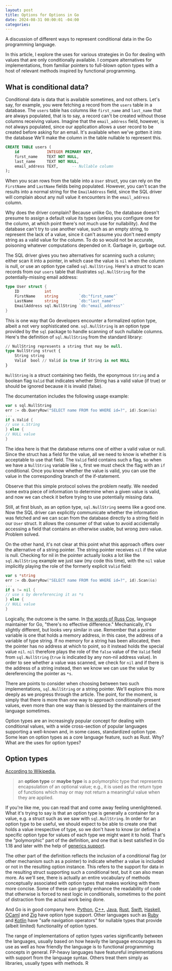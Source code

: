 ```yaml
---
layout: post
title: Options for Options in Go
date: 2024-08-31 00:00:01 -04:00
categories:
---
```


A discussion of different ways to represent conditional data in the Go programming language.

In this article, I explore the uses for various strategies in Go for dealing with values that are only conditionally available.  I compare alternatives for implementations, from familiar pointers to full-blown option types with a host of relevant methods inspired by functional programming.
## What is conditional data?

Conditional data is data that is available sometimes, and not others. Let's say, for example, you were fetching a record from the `users` table in a database. The `users` table has columns like `first_name` and `last_name` that are always populated, that is to say, a record can't be created without those columns receiving values. Imagine that the `email_address` field, however, is not always populated, since our application allows a user record to be created before asking for an email.  It's available when we've gotten it into the database We'll make the column in the table nullable to represent this.

```sql
CREATE TABLE users (
    id            INTEGER PRIMARY KEY,
    first_name    TEXT NOT NULL,
    last_name     TEXT NOT NULL,
    email_address TEXT,      -- Nullable column
);
```

When you scan rows from the table into a `User` struct, you can rely on the `FirstName` and `LastName` fields being populated.  However, you can't scan the results into a normal string for the `EmailAddress` field, since the SQL driver will complain about any null value it encounters in the `email_address` column. 

Why does the driver complain?  Because unlike Go, the database doesn't presume to assign a default value its types (unless you configure one for the column, at which point there's not much use for nullability).   And the database can't try to use another value, such as an empty string, to represent the lack of a value, since it can't assume you don't need empty string as a valid value for the column.  To do so would not be accurate, poisoning whatever computations depended on it. Garbage in, garbage out.

The SQL driver gives you two alternatives for scanning such a column; either scan it into a pointer, in which case the value is `nil` when the column is null, or use an option type called `sql.NullString`.  Here's a struct to scan records from our `users` table that illustrates `sql.NullString` for the potentially-missing email address:

```go
type User struct {
    ID           int
    FirstName    string         `db:"first_name"`
    LastName     string         `db:"last_name"`
    EmailAddress sql.NullString `db:"email_address"`
}
```

This is one way that Go developers encounter a formalized option type, albeit a not very sophisticated one.  `sql.NullString` is an option type provided by the `sql` package to handle scanning of such nullable columns. Here's the definition of `sql.NullString` from the standard library:

```sql
// NullString represents a string that may be null.
type NullString struct {
    String string
    Valid  bool // Valid is true if String is not NULL
}
```

`NullString` is a struct containing two fields, the eponymous `String` and a boolean flag `Valid` that indicates whether String has a valid value (if true) or should be ignored because it is invalid (false).

The documentation includes the following usage example:

```go
var s sql.NullString
err := db.QueryRow("SELECT name FROM foo WHERE id=?", id).Scan(&s)
...
if s.Valid {
// use s.String
} else {
// NULL value
}
```

The idea here is that the database returns one of either a valid value or null.  Since the struct has a field for the value, all we need to know is whether it is acceptable to use that field.  The `Valid` field contains such a flag, so when we have a `NullString` variable like `s`,  first we must check the flag with an `if` conditional.  Once you know whether the value is valid, you can use the value in the corresponding branch of the if-statement.

Observe that this simple protocol solves the problem neatly.  We needed some extra piece of information to determine when a given value is valid, and now we can check it before trying to use potentially missing data.

Still, at first blush, as an option type, `sql.NullString` seems like a good one.  Now the SQL driver can explicitly communicate whether the information was fetched and we can scan from the database directly to a string field in our `User` struct.  It allows the consumer of that value to avoid accidentally accessing a field that contains an otherwise usable, but wrong zero value.  Problem solved.

On the other hand, it's not clear at this point what this approach offers over the alternative of a string pointer.  The string pointer receives `nil` if the value is null.  Checking for nil in the pointer actually looks a lot like the `sql.NullString` example we just saw (my code this time), with the `nil` value implicitly playing the role of the formerly explicit `Valid` field:

```go
var s *string
err := db.QueryRow("SELECT name FROM foo WHERE id=?", id).Scan(&s)
...
if s != nil {
// use s by dereferencing it as *s
} else {
// NULL value
}
```

Logically, the outcome is the same.  In  [the words of Russ Cox], language maintainer for Go, "there's no effective difference."  Mechanically, it's slightly different, but looks very similar in use.  Remember that a pointer variable is one that holds a memory address, in this case, the address of a variable of type string.  If no memory for a string has been allocated, then the pointer has no address at which to point, so it instead holds the special value `nil`.  `nil` therefore plays the role of the `false` value of the `Valid` field from `sql.NullString` (`true` is indicated by any non-nil address value).  In order to see whether a value was scanned, we check for `nil` and if there is the address of a string instead, then we know we can use the value by dereferencing the pointer as `*s`.

[the words of Russ Cox]: https://groups.google.com/g/golang-nuts/c/vOTFu2SMNeA/m/GB5v3JPSsicJ#c3

There are points to consider when choosing between two such implementations, `sql.NullString` or a string pointer.  We'll explore this more deeply as we progress through the article.  The point, for the moment, is simply that there is more than one way to approach conditionally-present values, even more than one way than is blessed by the maintainers of the language sometimes.

Option types are an increasingly popular concept for dealing with conditional values, with a wide cross-section of popular languages supporting a well-known and, in some cases, standardized option type.  Some lean on option types as a core language feature, such as Rust.  Why?  What are the uses for option types?
## Option types

[According to Wikipedia], 

[According to Wikipedia]: https://en.wikipedia.org/wiki/Option_type

> an **option type** or **maybe type** is a polymorphic type that represents encapsulation of an optional value; e.g., it is used as the return type of functions which may or may not return a meaningful value when they are applied.

If you're like me, you can read that and come away feeling unenlightened.  What it's trying to say is that an option type is generally a container for a value, e.g. a struct such as we saw with `sql.NullString`.  In order for an option type to be useful, we should expect to be able to create one that holds a value irrespective of type, so we don't have to know (or define) a specific option type for values of each type we might want it to hold.  That's the "polymorphic" part of the definition, and one that is best satisfied in Go 1.18 and later with the help of [generics support].

[generics support]: https://go.dev/blog/intro-generics

The other part of the definition reflects the inclusion of a conditional flag (or other mechanism such as a pointer) to indicate whether a value is included or not in the resulting option instance.  This refers to the support for data in the resulting struct supporting such a conditional test, but it can also mean more.  As we'll see, there is actually an entire vocabulary of methods conceptually associated with option types that makes working with them more concise.  Some of these can greatly enhance the readability of code that otherwise is forced to nest logic in conditionals, sometimes to the point of distraction from the actual work being done.

And Go is in good company here.  [Python], [C++], [Java], [Rust], [Swift], [Haskell], [OCaml] and [Zig] have option type support.  Other languages such as [Ruby] and [Kotlin] have "safe navigation operators" for nullable types that provide (albeit limited) functionality of option types.

[Python]: https://docs.python.org/3/library/typing.html#typing.Optional
[C++]: https://devblogs.microsoft.com/cppblog/stdoptional-how-when-and-why/
[Java]: https://www.oracle.com/technical-resources/articles/java/java8-optional.html]
[Rust]: https://doc.rust-lang.org/std/option/
[Swift]: https://developer.apple.com/documentation/swift/optional
[Haskell]: https://hackage.haskell.org/package/base-4.20.0.1/docs/Data-Maybe.html
[OCaml]: https://ocaml.org/manual/5.2/api/Option.html
[Zig]: https://ziglang.org/documentation/master/#Optional-Type
[Ruby]: https://docs.ruby-lang.org/en/master/syntax/calling_methods_rdoc.html#label-Safe+Navigation+Operator
[Kotlin]: https://kotlinlang.org/docs/null-safety.html

The range of implementations of option types varies significantly between the languages, usually based on how heavily the language encourages its use as well as how friendly the language is to functional programming concepts in general.  FP-heavy languages have featureful implementations with support from the language syntax.  Others treat them simply as libraries, usually types with methods.  R